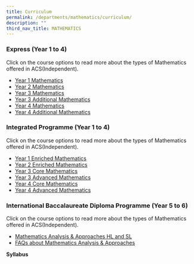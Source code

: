 ```yaml
---
title: Curriculum
permalink: /departments/mathematics/curriculum/
description: ""
third_nav_title: MATHEMATICS
---
```

### Express (Year 1 to 4)

Click on the course options to read more about the types of Mathematics offered in ACS(Independent).

*   [Year 1 Mathematics](https://www.acsindep.moe.edu.sg/wp-content/uploads/2021/01/Year-1-Express-Mathematics.pdf)
*   [Year 2 Mathematics](https://www.acsindep.moe.edu.sg/wp-content/uploads/2021/01/Year-2-Express-Mathematics-Course-Outline.pdf)
*   [Year 3 Mathematics](https://www.acsindep.moe.edu.sg/wp-content/uploads/2020/01/Year-3-Express-Mathematics.pdf)
*   [Year 3 Additional Mathematics](https://www.acsindep.moe.edu.sg/wp-content/uploads/2020/01/Year-3-Express-Additional-Mathematics.pdf)
*   [Year 4 Mathematics](https://www.acsindep.moe.edu.sg/wp-content/uploads/2021/01/Year-4-Express-Mathematics.pdf)
*   [Year 4 Additional Mathematics](https://www.acsindep.moe.edu.sg/wp-content/uploads/2021/01/Year-4-Express-A-Maths.pdf)

### Integrated Programme (Year 1 to 4)

Click on the course options to read more about the types of Mathematics offered in ACS(Independent).

*   [Year 1 Enriched Mathematics](https://www.acsindep.moe.edu.sg/wp-content/uploads/2021/01/Year-1-Enriched-Mathematics.pdf)
*   [Year 2 Enriched Mathematics](https://www.acsindep.moe.edu.sg/wp-content/uploads/2021/01/Year-2-Enriched-Mathematics-Course-Outline.pdf)
*   [Year 3 Core Mathematics](https://www.acsindep.moe.edu.sg/wp-content/uploads/2020/01/Year-3IP-Core-Mathematics.pdf)
*   [Year 3 Advanced Mathematics](https://www.acsindep.moe.edu.sg/wp-content/uploads/2018/11/Y3IP_Advanced-Math.pdf)
*   [Year 4 Core Mathematics](https://www.acsindep.moe.edu.sg/wp-content/uploads/2020/01/Year-4IP-Core-Mathematics.pdf)
*   [Year 4 Advanced Mathematics](https://www.acsindep.moe.edu.sg/wp-content/uploads/2020/01/Year-4IP-Advanced-Mathematics.pdf)

### International Baccalaureate Diploma Programme (Year 5 to 6)

Click on the course options to read more about the types of Mathematics offered in ACS(Independent).

*   [Mathematics Analysis & Approaches HL and SL](https://www.acsindep.moe.edu.sg/wp-content/uploads/2020/01/subject-brief-dp-math-analysis-and-approaches-en.pdf)
*   [FAQs about Mathematics Analysis & Approaches](https://www.acsindep.moe.edu.sg/wp-content/uploads/2022/02/FAQ-on-Maths-AA.pdf)

**Syllabus**